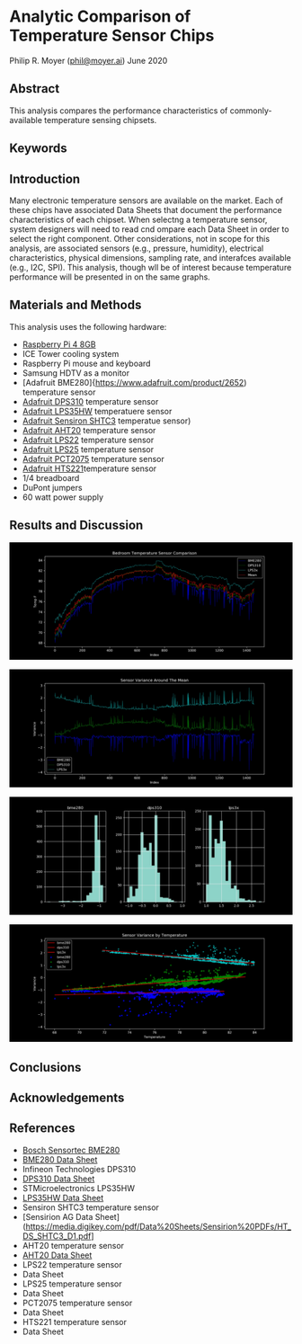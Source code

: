 # Analytic Comparison of Temperature Sensor Chips

Philip R. Moyer (phil@moyer.ai)
June 2020

## Abstract

This analysis compares the performance characteristics of commonly-available
temperature sensing chipsets.

## Keywords

## Introduction

Many electronic temperature sensors are available on the market. Each
of these chips have associated Data Sheets that document the performance
characteristics of each chipset. When selectng a temperature sensor, system
designers will need to read cnd ompare each Data Sheet in order to select
the right component. Other considerations, not in scope for this analysis,
are associated sensors (e.g., pressure, humidity), electrical characteristics,
physical dimensions, sampling rate, and interafces available (e.g., I2C, SPI).
This analysis, though wll be of interest because temperature performance
will be presented in on the same graphs.

## Materials and Methods

This analysis uses the following hardware:

- [Raspberry Pi 4 8GB](https://www.adafruit.com/product/4564)
- ICE Tower cooling system
- Raspberry Pi mouse and keyboard
- Samsung HDTV as a monitor
- [Adafruit BME280]{https://www.adafruit.com/product/2652) temperature sensor
- [Adafruit DPS310](https://www.adafruit.com/product/4494) temperature sensor
- [Adafruit LPS35HW](https://www.adafruit.com/product/4258) temperatuere sensor
- [Adafruit Sensiron SHTC3](https://www.adafruit.com/product/4636) temperatue sensor)
- [Adafruit AHT20](https://www.adafruit.com/product/4566) temperature sensor
- [Adafruit LPS22](https://www.adafruit.com/product/4633) temperature sensor
- [Adafruit LPS25](https://www.adafruit.com/product/4530) temperature sensor
- [Adafruit PCT2075](https://www.adafruit.com/product/4566) temperature sensor
- [Adafruit HTS221](https://www.adafruit.com/product/4535)temperature sensor
- 1/4 breadboard
- DuPont jumpers
- 60 watt power supply

## Results and Discussion

![Time Series](/images/time_series_001.jpg)

![Variance around the mean](/images/variance_around_mean.jpg)

![Histogram of variance around the mean](/images/variance_hist.jpg)

![Variance by temperature, with regression](/images/VarxTemp.jpg)

## Conclusions

## Acknowledgements

## References

- [Bosch Sensortec BME280](https://ae-bst.resource.bosch.com/media/_tech/media/product_flyer/BST-BME280-FL000.pdf)
- [BME280 Data Sheet](https://ae-bst.resource.bosch.com/media/_tech/media/datasheets/BST-BME280-DS002.pdf)
- Infineon Technologies DPS310
- [DPS310 Data Sheet](https://www.infineon.com/dgdl/Infineon-DPS310-DS-v01_00-EN.pdf?fileId=5546d462576f34750157750826c42242)
- STMicroelectronics LPS35HW
- [LPS35HW Data Sheet](http://www.st.com/content/ccc/resource/technical/document/datasheet/group3/61/1f/dc/f4/51/bc/49/82/DM00280413/files/DM00280413.pdf/jcr:content/translations/en.DM00280413.pdf)
- Sensiron SHTC3 temperature sensor
- [Sensirion AG Data Sheet](https://media.digikey.com/pdf/Data%20Sheets/Sensirion%20PDFs/HT_DS_SHTC3_D1.pdf]
- AHT20 temperature sensor
- [AHT20 Data Sheet](https://cdn-learn.adafruit.com/assets/assets/000/091/676/original/AHT20-datasheet-2020-4-16.pdf?1591047915)
- LPS22 temperature sensor
- Data Sheet
- LPS25 temperature sensor
- Data Sheet
- PCT2075 temperature sensor
- Data Sheet
- HTS221 temperature sensor
- Data Sheet

